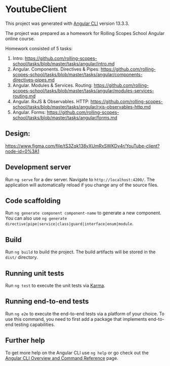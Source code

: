 # YoutubeClient

This project was generated with [Angular CLI](https://github.com/angular/angular-cli) version 13.3.3.

The project was prepared as a homework for Rolling Scopes School Angular online course.

Homework consisted of 5 tasks:
1. Intro: https://github.com/rolling-scopes-school/tasks/blob/master/tasks/angular/intro.md
2. Angular. Components. Directives & Pipes: https://github.com/rolling-scopes-school/tasks/blob/master/tasks/angular/components-directives-pipes.md
3. Angular. Modules & Services. Routing: https://github.com/rolling-scopes-school/tasks/blob/master/tasks/angular/modules-services-routing.md
4. Angular. RxJS & Observables. HTTP: https://github.com/rolling-scopes-school/tasks/blob/master/tasks/angular/rxjs-observables-http.md
5. Angular. Forms: https://github.com/rolling-scopes-school/tasks/blob/master/tasks/angular/forms.md

## Design: 

https://www.figma.com/file/tS3Zqk138yXUmRxSWKDv4r/YouTube-client?node-id=0%3A1

## Development server

Run `ng serve` for a dev server. Navigate to `http://localhost:4200/`. The application will automatically reload if you change any of the source files.

## Code scaffolding

Run `ng generate component component-name` to generate a new component. You can also use `ng generate directive|pipe|service|class|guard|interface|enum|module`.

## Build

Run `ng build` to build the project. The build artifacts will be stored in the `dist/` directory.

## Running unit tests

Run `ng test` to execute the unit tests via [Karma](https://karma-runner.github.io).

## Running end-to-end tests

Run `ng e2e` to execute the end-to-end tests via a platform of your choice. To use this command, you need to first add a package that implements end-to-end testing capabilities.

## Further help

To get more help on the Angular CLI use `ng help` or go check out the [Angular CLI Overview and Command Reference](https://angular.io/cli) page.
